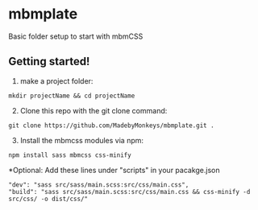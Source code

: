 # mbmplate
Basic folder setup to start with mbmCSS


## Getting started!

1. make a project folder:
```
mkdir projectName && cd projectName
```

2. Clone this repo with the git clone command:
```
git clone https://github.com/MadebyMonkeys/mbmplate.git .
```

3. Install the mbmcss modules via npm:

```
npm install sass mbmcss css-minify
```


*Optional:
Add these lines under "scripts" in your pacakge.json

```
"dev": "sass src/sass/main.scss:src/css/main.css",
"build": "sass src/sass/main.scss:src/css/main.css && css-minify -d src/css/ -o dist/css/"
```

